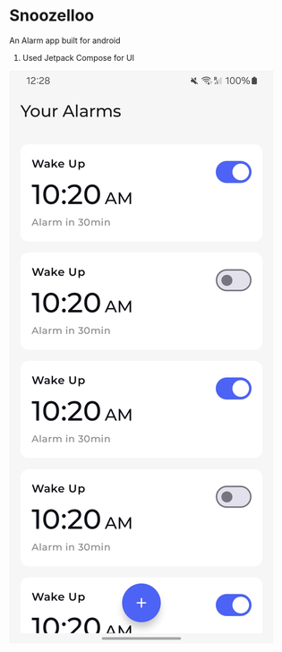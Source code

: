 # Snoozelloo
 An Alarm app built for android

1. Used Jetpack Compose for UI

![AlarmsListScreen.jpg](app%2Fsrc%2Fmain%2Fscreenshots%2FAlarmsListScreen.jpg)